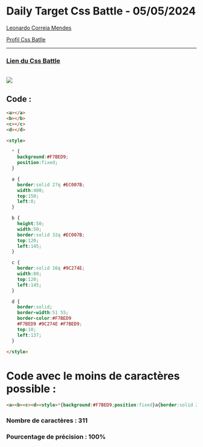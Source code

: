 # Daily Target Css Battle - 05/05/2024

[Leonardo Correia Mendes](https://github.com/leonardo-correiamendes)

[Profil Css Batlle](https://cssbattle.dev/player/PxahljaEJJesW2q41DyRFOpJIt73)

<hr>

### [Lien du Css Battle](https://cssbattle.dev/play/gdDH5DSU9viQU5PFhVNy)
<br>

<img src="https://firebasestorage.googleapis.com/v0/b/cssbattleapp.appspot.com/o/user%2Fummd3POvEDfFyeFvVdOMG3OOrwE2%2Ftargets%2Ftarget_Tnb0jdX.png?alt=media">

<br>

## Code : 
```html
<a></a>
<b></b>
<c></c>
<d></d>

<style>

  * {
    background:#F7BED9;
    position:fixed;
  }

  a {
    border:solid 27q #EC007B;
    width:400;
    top:150;
    left:0;
  }

  b {
    height:50;
    width:50;
    border:solid 32q #EC007B;
    top:120;
    left:145;
  }

  c {
    border:solid 16q #9C274E;
    width:80;
    top:120;
    left:145;
  }

  d {
    border:solid;
    border-width:51 55;
    border-color:#F7BED9
    #F7BED9 #9C274E #F7BED9;
    top:10;
    left:137;
  }
  
</style>
```

# Code avec le moins de caractères possible : 

```html
<a><b><c><d><style>*{background:#F7BED9;position:fixed}a{border:solid 27q#EC007B;width:400;top:150;left:0}b{height:50;width:50;border:solid 32q#EC007B;top:120;left:145}c{border:solid 16q#9C274E;width:80;top:120;left:145}d{border:solid;border-width:51 55;border-color:#F7BED9#F7BED9#9C274E#F7BED9;top:18;left:145
```

### Nombre de caractères : 311
### Pourcentage de précision : 100%